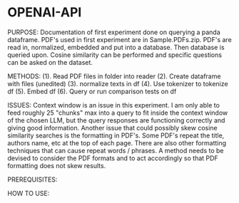 # OPENAI-API

PURPOSE:  Documentation of first experiment done on querying a panda dataframe.  PDF's used in first experiment are in Sample.PDFs.zip.  PDF's are read in, normalized, embedded and put into a database.  Then database is queried upon.  Cosine similarity can be performed and specific questions can be asked on the dataset.

METHODS:  (1).  Read PDF files in folder into reader  (2).  Create dataframe with files (unedited)  (3).  normalize texts in df   (4).  Use tokenizer to tokenize df  (5).  Embed df  (6). Query or run comparison tests on df

ISSUES:  Context window is an issue in this experiment.  I am only able to feed roughly 25 "chunks" max into a query to fit inside the context window of the chosen LLM, but the query responses are functioning correctly and giving good information.  Another issue that could possibly skew cosine similarity searches is the formatting in PDF's.  Some PDF's repeat the title, authors name, etc at the top of each page.  There are also other formatting techniques that can cause repeat words / phrases.  A method needs to be devised to consider the PDF formats and to act accordingly so that PDF formatting does not skew results.

PREREQUISITES: 

HOW TO USE:

